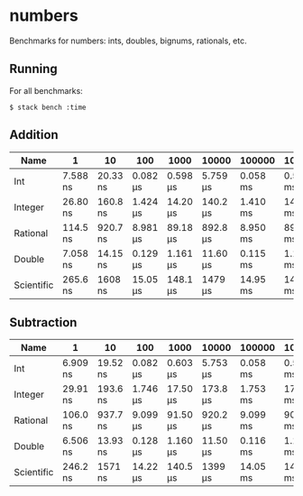 # numbers

Benchmarks for numbers: ints, doubles, bignums, rationals, etc.

## Running

For all benchmarks:

    $ stack bench :time

<!-- RESULTS -->

## Addition

|Name|1|10|100|1000|10000|100000|1000000|
|---|---|---|---|---|---|---|---|
|Int|7.588 ns|20.33 ns|0.082 μs|0.598 μs|5.759 μs|0.058 ms|0.577 ms|
|Integer|26.80 ns|160.8 ns|1.424 μs|14.20 μs|140.2 μs|1.410 ms|14.23 ms|
|Rational|114.5 ns|920.7 ns|8.981 μs|89.18 μs|892.8 μs|8.950 ms|89.49 ms|
|Double|7.058 ns|14.15 ns|0.129 μs|1.161 μs|11.60 μs|0.115 ms|1.156 ms|
|Scientific|265.6 ns|1608 ns|15.05 μs|148.1 μs|1479 μs|14.95 ms|147.6 ms|

## Subtraction

|Name|1|10|100|1000|10000|100000|1000000|
|---|---|---|---|---|---|---|---|
|Int|6.909 ns|19.52 ns|0.082 μs|0.603 μs|5.753 μs|0.058 ms|0.574 ms|
|Integer|29.91 ns|193.6 ns|1.746 μs|17.50 μs|173.8 μs|1.753 ms|17.47 ms|
|Rational|106.0 ns|937.7 ns|9.099 μs|91.50 μs|920.2 μs|9.099 ms|90.76 ms|
|Double|6.506 ns|13.93 ns|0.128 μs|1.160 μs|11.50 μs|0.116 ms|1.151 ms|
|Scientific|246.2 ns|1571 ns|14.22 μs|140.5 μs|1399 μs|14.05 ms|141.1 ms|


